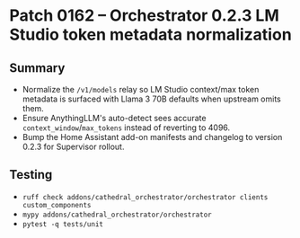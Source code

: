 # Patch 0162 – Orchestrator 0.2.3 LM Studio token metadata normalization

## Summary
- Normalize the `/v1/models` relay so LM Studio context/max token metadata is surfaced with Llama 3 70B defaults when upstream omits them.
- Ensure AnythingLLM's auto-detect sees accurate `context_window`/`max_tokens` instead of reverting to 4096.
- Bump the Home Assistant add-on manifests and changelog to version 0.2.3 for Supervisor rollout.

## Testing
- `ruff check addons/cathedral_orchestrator/orchestrator clients custom_components`
- `mypy addons/cathedral_orchestrator/orchestrator`
- `pytest -q tests/unit`
